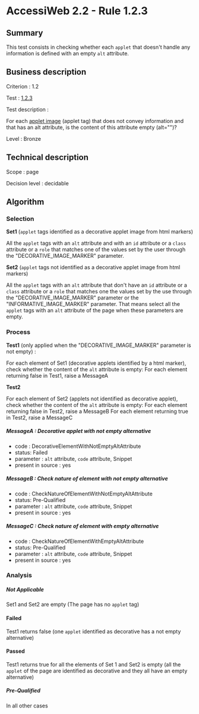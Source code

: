 # AccessiWeb 2.2 - Rule 1.2.3

## Summary

This test consists in checking whether each `applet` that doesn't handle any information is defined with an empty `alt` attribute.

## Business description

Criterion : 1.2

Test : [1.2.3](http://www.accessiweb.org/index.php/accessiweb-22-english-version.html#test-1-2-3)

Test description :

For each [applet image](http://www.accessiweb.org/index.php/glossary-76.html#mImgApplet) (applet tag) that does not convey information and that has an alt attribute, is the content of this attribute empty (alt=&quot;&quot;)?

Level : Bronze

## Technical description

Scope : page

Decision level : decidable

## Algorithm

### Selection

**Set1** (`applet` tags identified as a decorative applet image from html markers)

All the `applet` tags with an `alt` attribute and with an `id` attribute or a `class` attribute or a `role` that matches one of the values set by the user through the "DECORATIVE_IMAGE_MARKER" parameter.

**Set2** (`applet` tags not identified as a decorative applet image from html markers)

All the `applet` tags with an `alt` attribute that don't have an `id` attribute or a `class` attribute or a `role` that matches one the values set by the use through the "DECORATIVE_IMAGE_MARKER" parameter or the "INFORMATIVE_IMAGE_MARKER" parameter. That means select all the `applet` tags with an `alt` attribute of the page when these parameters are empty.

### Process

**Test1** (only applied when the "DECORATIVE_IMAGE_MARKER" parameter is not empty) :

For each element of Set1 (decorative applets identified by a html marker), check whether the content of the `alt` attribute is empty:
For each element returning false in Test1, raise a MessageA

**Test2**

For each element of Set2 (applets not identified as decorative applet), check whether the content of the `alt` attribute is empty:
For each element returning false in Test2, raise a MessageB
For each element returning true in Test2, raise a MessageC

##### MessageA : Decorative applet with not empty alternative

-   code : DecorativeElementWithNotEmptyAltAttribute
-   status: Failed
-   parameter : `alt` attribute, `code` attribute, Snippet
-   present in source : yes

##### MessageB : Check nature of element with not empty alternative

-   code : CheckNatureOfElementWithNotEmptyAltAttribute
-   status: Pre-Qualified
-   parameter : `alt` attribute, `code` attribute, Snippet
-   present in source : yes

##### MessageC : Check nature of element with empty alternative

-   code : CheckNatureOfElementWithEmptyAltAttribute
-   status: Pre-Qualified
-   parameter : `alt` attribute, `code` attribute, Snippet
-   present in source : yes

### Analysis

##### Not Applicable

Set1 and Set2 are empty (The page has no `applet` tag)

#### Failed

Test1 returns false (one `applet` identified as decorative has a not empty alternative)

#### Passed

Test1 returns true for all the elements of Set 1 and Set2 is empty (all the `applet` of the page are identified as decorative and they all have an empty alternative)

##### Pre-Qualified

In all other cases

